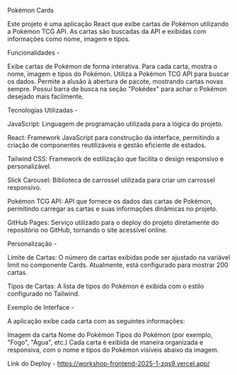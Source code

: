 Pokémon Cards 

Este projeto é uma aplicação React que exibe cartas de Pokémon utilizando a Pokémon TCG API. As cartas são buscadas da API e exibidas com informações como nome, imagem e tipos.


Funcionalidades -

Exibe cartas de Pokémon de forma interativa.
Para cada carta, mostra o nome, imagem e tipos do Pokémon.
Utiliza a Pokémon TCG API para buscar os dados.
Permite a alusão à abertura de pacote, mostrando cartas novas sempre.
Possui barra de busca na seção "Pokédex" para achar o Pokémon desejado mais facilmente.


Tecnologias Utilizadas -

JavaScript: Linguagem de programação utilizada para a lógica do projeto.

React: Framework JavaScript para construção da interface, permitindo a criação de componentes reutilizáveis e gestão eficiente de estados.

Tailwind CSS: Framework de estilização que facilita o design responsivo e personalizável.

Slick Carousel: Biblioteca de carrossel utilizada para criar um carrossel responsivo.

Pokémon TCG API: API que fornece os dados das cartas de Pokémon, permitindo carregar as cartas e suas informações dinâmicas no projeto.

GitHub Pages: Serviço utilizado para o deploy do projeto diretamente do repositório no GitHub, tornando o site acessível online.


Personalização -

Limite de Cartas: O número de cartas exibidas pode ser ajustado na variável limit no componente Cards. Atualmente, está configurado para mostrar 200 cartas.

Tipos de Cartas: A lista de tipos do Pokémon é exibida com o estilo configurado no Tailwind. 


Exemplo de Interface - 

A aplicação exibe cada carta com as seguintes informações:

Imagem da carta
Nome do Pokémon
Tipos do Pokémon (por exemplo, "Fogo", "Água", etc.)
Cada carta é exibida de maneira organizada e responsiva, com o nome e tipos do Pokémon visíveis abaixo da imagem.

Link do Deploy - https://workshop-frontend-2025-1-zqs9.vercel.app/
